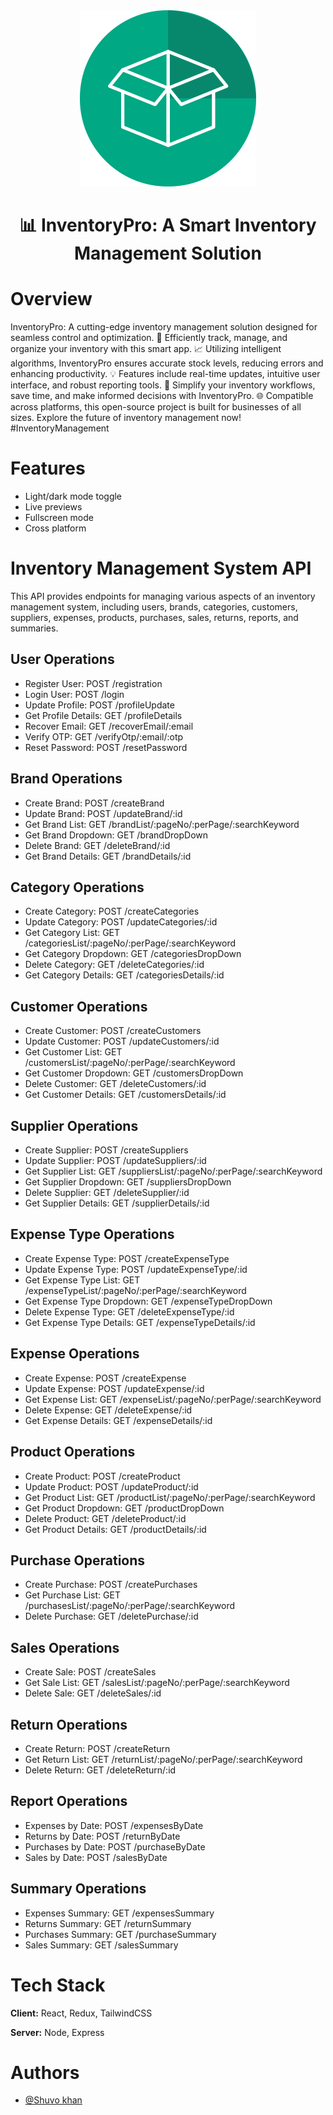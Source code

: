 
<div align="center">
<img src='/github/Logo.svg'/>
</div>

<h1 align="center">📊 InventoryPro: A Smart Inventory Management Solution</h1>

# Overview
InventoryPro: A cutting-edge inventory management solution designed for seamless control and optimization. 🚀 Efficiently track, manage, and organize your inventory with this smart app. 📈 Utilizing intelligent algorithms, InventoryPro ensures accurate stock levels, reducing errors and enhancing productivity. 💡 Features include real-time updates, intuitive user interface, and robust reporting tools. 🔄 Simplify your inventory workflows, save time, and make informed decisions with InventoryPro. 🌐 Compatible across platforms, this open-source project is built for businesses of all sizes. Explore the future of inventory management now! #InventoryManagement 

# Features

- Light/dark mode toggle
- Live previews
- Fullscreen mode
- Cross platform


# Inventory Management System API

This API provides endpoints for managing various aspects of an inventory management system, including users, brands, categories, customers, suppliers, expenses, products, purchases, sales, returns, reports, and summaries.

## User Operations

- Register User: POST /registration
- Login User: POST /login
- Update Profile: POST /profileUpdate
- Get Profile Details: GET /profileDetails
- Recover Email: GET /recoverEmail/:email
- Verify OTP: GET /verifyOtp/:email/:otp
- Reset Password: POST /resetPassword

## Brand Operations

- Create Brand: POST /createBrand
- Update Brand: POST /updateBrand/:id
- Get Brand List: GET /brandList/:pageNo/:perPage/:searchKeyword
- Get Brand Dropdown: GET /brandDropDown
- Delete Brand: GET /deleteBrand/:id
- Get Brand Details: GET /brandDetails/:id

## Category Operations

- Create Category: POST /createCategories
- Update Category: POST /updateCategories/:id
- Get Category List: GET /categoriesList/:pageNo/:perPage/:searchKeyword
- Get Category Dropdown: GET /categoriesDropDown
- Delete Category: GET /deleteCategories/:id
- Get Category Details: GET /categoriesDetails/:id

## Customer Operations

- Create Customer: POST /createCustomers
- Update Customer: POST /updateCustomers/:id
- Get Customer List: GET /customersList/:pageNo/:perPage/:searchKeyword
- Get Customer Dropdown: GET /customersDropDown
- Delete Customer: GET /deleteCustomers/:id
- Get Customer Details: GET /customersDetails/:id

## Supplier Operations

- Create Supplier: POST /createSuppliers
- Update Supplier: POST /updateSuppliers/:id
- Get Supplier List: GET /suppliersList/:pageNo/:perPage/:searchKeyword
- Get Supplier Dropdown: GET /suppliersDropDown
- Delete Supplier: GET /deleteSupplier/:id
- Get Supplier Details: GET /supplierDetails/:id

## Expense Type Operations

- Create Expense Type: POST /createExpenseType
- Update Expense Type: POST /updateExpenseType/:id
- Get Expense Type List: GET /expenseTypeList/:pageNo/:perPage/:searchKeyword
- Get Expense Type Dropdown: GET /expenseTypeDropDown
- Delete Expense Type: GET /deleteExpenseType/:id
- Get Expense Type Details: GET /expenseTypeDetails/:id

## Expense Operations

- Create Expense: POST /createExpense
- Update Expense: POST /updateExpense/:id
- Get Expense List: GET /expenseList/:pageNo/:perPage/:searchKeyword
- Delete Expense: GET /deleteExpense/:id
- Get Expense Details: GET /expenseDetails/:id

## Product Operations

- Create Product: POST /createProduct
- Update Product: POST /updateProduct/:id
- Get Product List: GET /productList/:pageNo/:perPage/:searchKeyword
- Get Product Dropdown: GET /productDropDown
- Delete Product: GET /deleteProduct/:id
- Get Product Details: GET /productDetails/:id

## Purchase Operations

- Create Purchase: POST /createPurchases
- Get Purchase List: GET /purchasesList/:pageNo/:perPage/:searchKeyword
- Delete Purchase: GET /deletePurchase/:id

## Sales Operations

- Create Sale: POST /createSales
- Get Sale List: GET /salesList/:pageNo/:perPage/:searchKeyword
- Delete Sale: GET /deleteSales/:id

## Return Operations

- Create Return: POST /createReturn
- Get Return List: GET /returnList/:pageNo/:perPage/:searchKeyword
- Delete Return: GET /deleteReturn/:id

## Report Operations

- Expenses by Date: POST /expensesByDate
- Returns by Date: POST /returnByDate
- Purchases by Date: POST /purchaseByDate
- Sales by Date: POST /salesByDate

## Summary Operations

- Expenses Summary: GET /expensesSummary
- Returns Summary: GET /returnSummary
- Purchases Summary: GET /purchaseSummary
- Sales Summary: GET /salesSummary

# Tech Stack

**Client:** React, Redux, TailwindCSS

**Server:** Node, Express


# Authors

- [@Shuvo khan](https://github.com/ShuvoProgram)
